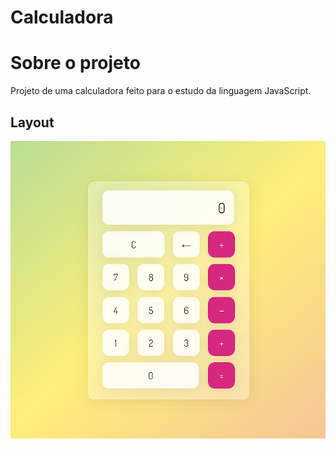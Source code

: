 # Calculadora

# Sobre o projeto

Projeto de uma calculadora feito para o estudo da linguagem JavaScript.

## Layout

![Calculadora](https://github.com/josesandovaln/Calculator-JS/blob/main/assets/image/calculator_IMG.PNG)
